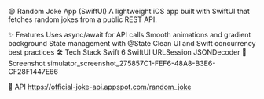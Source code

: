 😄 Random Joke App (SwiftUI)
A lightweight iOS app built with SwiftUI that fetches random jokes from a public REST API.

✨ Features
Uses async/await for API calls
Smooth animations and gradient background
State management with @State
Clean UI and Swift concurrency best practices
🛠️ Tech Stack
Swift 6
SwiftUI
URLSession
JSONDecoder
📸 Screenshot
simulator_screenshot_275857C1-FEF6-48A8-B3E6-CF28F1447E66

🔗 API
https://official-joke-api.appspot.com/random_joke
